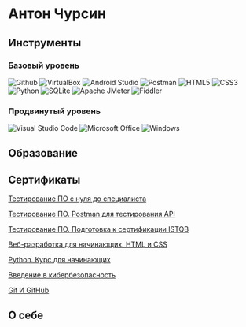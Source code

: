 # Антон Чурсин

## Инструменты
### Базовый уровень
![Github](https://img.shields.io/badge/Github-090909?style=for-the-badge&logo=github&logoColor=white)
![VirtualBox](https://img.shields.io/badge/virtualbox-183A61?style=for-the-badge&logo=virtualbox&logoColor=white)
![Android Studio](https://img.shields.io/badge/android%20studio-0078D6?style=for-the-badge&logo=androidstudio&logoColor=green)
![Postman](https://img.shields.io/badge/postman-FF6C37?style=for-the-badge&logo=postman&logoColor=white)
![HTML5](https://img.shields.io/badge/HTML5-E34F26?style=for-the-badge&logo=HTML5&logoColor=white)
![CSS3](https://img.shields.io/badge/css3-1572B6?style=for-the-badge&logo=css3&logoColor=white)
![Python](https://img.shields.io/badge/python-3776AB?style=for-the-badge&logo=python&logoColor=yellow)
![SQLite](https://img.shields.io/badge/sqlite-003B57?style=for-the-badge&logo=sqlite&logoColor=A6A9AA)
![Apache JMeter](https://img.shields.io/badge/apache%20jmeter-D22128?style=for-the-badge&logo=apachejmeter&logoColor=white)
![Fiddler](https://img.shields.io/badge/Fiddler-green?style=for-the-badge&logo=Fiddler&logoColor=white)

### Продвинутый уровень
![Visual Studio Code](https://img.shields.io/badge/visual%20studio%20code-007ACC?style=for-the-badge&logo=visualstudiocode&logoColor=black)
![Microsoft Office](https://img.shields.io/badge/ms%20office-D83B01?style=for-the-badge&logo=microsoftoffice&logoColor=black)
![Windows](https://img.shields.io/badge/windows-3DDC84?style=for-the-badge&logo=windows&logoColor=black)

## Образование

## Сертификаты
<a href="/Certificates/Тестирование%20ПО%20с%20нуля%20до%20специалиста.jpg">Тестирование ПО с нуля до специалиста</a>

<a href="/Certificates/Тестирование%20ПО.%20Postman%20для%20тестирования%20API.jpg">Тестирование ПО. Postman для тестирования API</a>

<a href="/Certificates/Тестирование%20ПО.%20Подготовка%20к%20сертификации%20ISTQB.jpg">Тестирование ПО. Подготовка к сертификации ISTQB</a>

<a href="/Certificates/Веб-разработка%20для%20начинающих.%20HTML%20и%20CSS.jpg">Веб-разработка для начинающих. HTML и CSS</a>

<a href="/Certificates/Python.%20Курс%20для%20начинающих.jpg">Python. Курс для начинающих</a>

<a href="/Certificates/Введение%20в%20кибербезопасность.jpg">Введение в кибербезопасность</a>

<a href="/Certificates/Изучаем%20Git%20И%20GitHub.jpg">Git И GitHub</a>

## О себе